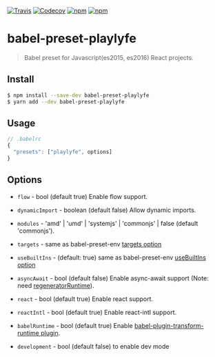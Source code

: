 [![Travis](https://img.shields.io/travis/Mayank1791989/babel-preset-playlyfe.svg?style=flat-square)](https://travis-ci.org/Mayank1791989/babel-preset-playlyfe)
[![Codecov](https://img.shields.io/codecov/c/github/Mayank1791989/babel-preset-playlyfe.svg?style=flat-square)](https://codecov.io/gh/Mayank1791989/babel-preset-playlyfe)
[![npm](https://img.shields.io/npm/v/babel-preset-playlyfe.svg?style=flat-square)](https://www.npmjs.com/package/babel-preset-playlyfe)
[![npm](https://img.shields.io/npm/dt/babel-preset-playlyfe.svg?style=flat-square)](https://www.npmjs.com/package/babel-preset-playlyfe)

# babel-preset-playlyfe

> Babel preset for Javascript(es2015, es2016) React projects.

## Install

```sh
$ npm install --save-dev babel-preset-playlyfe
$ yarn add --dev babel-preset-playlyfe
```

## Usage

```javascript
// .babelrc
{
  "presets": ["playlyfe", options]
}
```

## Options

* `flow` - bool (default true) Enable flow support.
* `dynamicImport` - boolean (default false) Allow dynamic imports.
* `modules` - 'amd' | 'umd' | 'systemjs' | 'commonjs' | false (default 'commonjs').
* `targets` - same as babel-preset-env [targets option](https://github.com/babel/babel-preset-env#options)
* `useBuiltIns` - (default: true) same as babel-preset-env [useBuiltIns option](https://github.com/babel/babel-preset-env#options)
* `asyncAwait` - bool (default false) Enable async-await support (Note: need [regeneratorRuntime](https://babeljs.io/docs/plugins/transform-regenerator)).

* `react` - bool (default true) Enable react support.
* `reactIntl` - bool (default true) Enable react-intl support.

* `babelRuntime` - bool (default true) Enable [babel-plugin-transform-runtime plugin](https://babeljs.io/docs/plugins/transform-runtime).

* `development` - bool (default false) to enable dev mode
